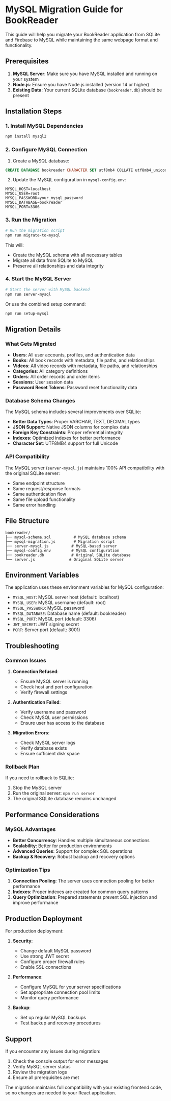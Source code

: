 # MySQL Migration Guide for BookReader

This guide will help you migrate your BookReader application from SQLite and Firebase to MySQL while maintaining the same webpage format and functionality.

## Prerequisites

1. **MySQL Server**: Make sure you have MySQL installed and running on your system
2. **Node.js**: Ensure you have Node.js installed (version 14 or higher)
3. **Existing Data**: Your current SQLite database (`bookreader.db`) should be present

## Installation Steps

### 1. Install MySQL Dependencies

```bash
npm install mysql2
```

### 2. Configure MySQL Connection

1. Create a MySQL database:
```sql
CREATE DATABASE bookreader CHARACTER SET utf8mb4 COLLATE utf8mb4_unicode_ci;
```

2. Update the MySQL configuration in `mysql-config.env`:
```env
MYSQL_HOST=localhost
MYSQL_USER=root
MYSQL_PASSWORD=your_mysql_password
MYSQL_DATABASE=bookreader
MYSQL_PORT=3306
```

### 3. Run the Migration

```bash
# Run the migration script
npm run migrate-to-mysql
```

This will:
- Create the MySQL schema with all necessary tables
- Migrate all data from SQLite to MySQL
- Preserve all relationships and data integrity

### 4. Start the MySQL Server

```bash
# Start the server with MySQL backend
npm run server-mysql
```

Or use the combined setup command:
```bash
npm run setup-mysql
```

## Migration Details

### What Gets Migrated

- **Users**: All user accounts, profiles, and authentication data
- **Books**: All book records with metadata, file paths, and relationships
- **Videos**: All video records with metadata, file paths, and relationships
- **Categories**: All category definitions
- **Orders**: All order records and order items
- **Sessions**: User session data
- **Password Reset Tokens**: Password reset functionality data

### Database Schema Changes

The MySQL schema includes several improvements over SQLite:

- **Better Data Types**: Proper VARCHAR, TEXT, DECIMAL types
- **JSON Support**: Native JSON columns for complex data
- **Foreign Key Constraints**: Proper referential integrity
- **Indexes**: Optimized indexes for better performance
- **Character Set**: UTF8MB4 support for full Unicode

### API Compatibility

The MySQL server (`server-mysql.js`) maintains 100% API compatibility with the original SQLite server:

- Same endpoint structure
- Same request/response formats
- Same authentication flow
- Same file upload functionality
- Same error handling

## File Structure

```
bookreader/
├── mysql-schema.sql          # MySQL database schema
├── mysql-migration.js        # Migration script
├── server-mysql.js          # MySQL-based server
├── mysql-config.env         # MySQL configuration
├── bookreader.db            # Original SQLite database
└── server.js               # Original SQLite server
```

## Environment Variables

The application uses these environment variables for MySQL configuration:

- `MYSQL_HOST`: MySQL server host (default: localhost)
- `MYSQL_USER`: MySQL username (default: root)
- `MYSQL_PASSWORD`: MySQL password
- `MYSQL_DATABASE`: Database name (default: bookreader)
- `MYSQL_PORT`: MySQL port (default: 3306)
- `JWT_SECRET`: JWT signing secret
- `PORT`: Server port (default: 3001)

## Troubleshooting

### Common Issues

1. **Connection Refused**:
   - Ensure MySQL server is running
   - Check host and port configuration
   - Verify firewall settings

2. **Authentication Failed**:
   - Verify username and password
   - Check MySQL user permissions
   - Ensure user has access to the database

3. **Migration Errors**:
   - Check MySQL server logs
   - Verify database exists
   - Ensure sufficient disk space

### Rollback Plan

If you need to rollback to SQLite:

1. Stop the MySQL server
2. Run the original server: `npm run server`
3. The original SQLite database remains unchanged

## Performance Considerations

### MySQL Advantages

- **Better Concurrency**: Handles multiple simultaneous connections
- **Scalability**: Better for production environments
- **Advanced Queries**: Support for complex SQL operations
- **Backup & Recovery**: Robust backup and recovery options

### Optimization Tips

1. **Connection Pooling**: The server uses connection pooling for better performance
2. **Indexes**: Proper indexes are created for common query patterns
3. **Query Optimization**: Prepared statements prevent SQL injection and improve performance

## Production Deployment

For production deployment:

1. **Security**:
   - Change default MySQL password
   - Use strong JWT secret
   - Configure proper firewall rules
   - Enable SSL connections

2. **Performance**:
   - Configure MySQL for your server specifications
   - Set appropriate connection pool limits
   - Monitor query performance

3. **Backup**:
   - Set up regular MySQL backups
   - Test backup and recovery procedures

## Support

If you encounter any issues during migration:

1. Check the console output for error messages
2. Verify MySQL server status
3. Review the migration logs
4. Ensure all prerequisites are met

The migration maintains full compatibility with your existing frontend code, so no changes are needed to your React application.
